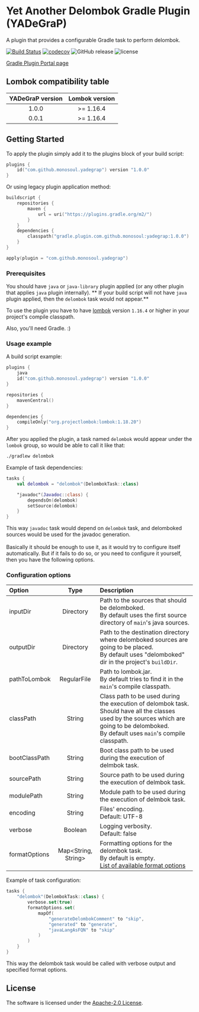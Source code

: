 # Yet Another Delombok Gradle Plugin (YADeGraP)
A plugin that provides a configurable Gradle task to perform delombok.

[![Build Status](https://github.com/monosoul/yadegrap/actions/workflows/build.yaml/badge.svg?branch=not-ant)](https://github.com/monosoul/yadegrap/actions/workflows/build.yaml?query=branch%3Anot-ant)
[![codecov](https://codecov.io/gh/monosoul/yadegrap/branch/not-ant/graph/badge.svg)](https://codecov.io/gh/monosoul/yadegrap)
![GitHub release](https://img.shields.io/github/release/monosoul/yadegrap.svg)
![license](https://img.shields.io/github/license/monosoul/yadegrap.svg)

[Gradle Plugin Portal page](https://plugins.gradle.org/plugin/com.github.monosoul.yadegrap)

## Lombok compatibility table

| YADeGraP version | Lombok version |
|:----------------:|:--------------:|
| 1.0.0 | \>= 1.16.4 |
| 0.0.1 | \>= 1.16.4 |

## Getting Started

To apply the plugin simply add it to the plugins block of your build script:

```kotlin
plugins {
    id("com.github.monosoul.yadegrap") version "1.0.0"
}
```

Or using legacy plugin application method:

```kotlin
buildscript {
    repositories {
        maven {
            url = uri("https://plugins.gradle.org/m2/")
        }
    }
    dependencies {
        classpath("gradle.plugin.com.github.monosoul:yadegrap:1.0.0")
    }
}

apply(plugin = "com.github.monosoul.yadegrap")
```

### Prerequisites

You should have `java` or `java-library` plugin applied (or any other plugin that applies `java` plugin internally). **
If your build script will not have `java` plugin applied, then the `delombok` task would not appear.**

To use the plugin you have to have [lombok](https://projectlombok.org) version `1.16.4` or higher in your project's
compile classpath.

Also, you'll need Gradle. :)

### Usage example

A build script example:

```kotlin
plugins {
    java
    id("com.github.monosoul.yadegrap") version "1.0.0"
}

repositories {
    mavenCentral()
}

dependencies {
    compileOnly("org.projectlombok:lombok:1.18.20")
}
```

After you applied the plugin, a task named `delombok` would appear under the `lombok` group, so would be able to call it
like that:

```bash
./gradlew delombok
```

Example of task dependencies:

```kotlin
tasks {
    val delombok = "delombok"(DelombokTask::class)

    "javadoc"(Javadoc::class) {
        dependsOn(delombok)
        setSource(delombok)
    }
}
```

This way `javadoc` task would depend on `delombok` task, and delomboked sources would be used for the javadoc
generation.
<br>
<br>
Basically it should be enough to use it, as it would try to configure itself automatically. But if it fails to do so, or
you need to configure it yourself, then you have the following options.

### Configuration options

| Option | Type | Description |
|:-------|:----:|:------------|
| inputDir | Directory | Path to the sources that should be delomboked.<br>By default uses the first source directory of `main`'s java sources. |
| outputDir | Directory | Path to the destination directory where delomboked sources are going to be placed.<br>By default uses "delomboked" dir in the project's `buildDir`. |
| pathToLombok | RegularFile | Path to lombok.jar.<br>By default tries to find it in the `main`'s compile classpath. |
| classPath | String | Class path to be used during the execution of delombok task. Should have all the classes used by the sources which are going to be delomboked.<br>By default uses `main`'s compile classpath. |
| bootClassPath | String | Boot class path to be used during the execution of delmbok task. |
| sourcePath | String | Source path to be used during the execution of delmbok task. |
| modulePath | String | Module path to be used during the execution of delmbok task. |
| encoding | String | Files' encoding.<br>Default: UTF-8 |
| verbose | Boolean | Logging verbosity.<br>Default: false |
| formatOptions | Map<String, String> | Formatting options for the delombok task.<br>By default is empty.<br>[List of available format options](https://github.com/rzwitserloot/lombok/blob/master/src/delombok/lombok/delombok/FormatPreferences.java#L42) |

Example of task configuration:

```kotlin
tasks {
    "delombok"(DelombokTask::class) {
        verbose.set(true)
        formatOptions.set(
            mapOf(
                "generateDelombokComment" to "skip",
                "generated" to "generate",
                "javaLangAsFQN" to "skip"
            )
        )
    }
}
```

This way the delombok task would be called with verbose output and specified format options.

## License

The software is licensed under the [Apache-2.0 License](LICENSE).